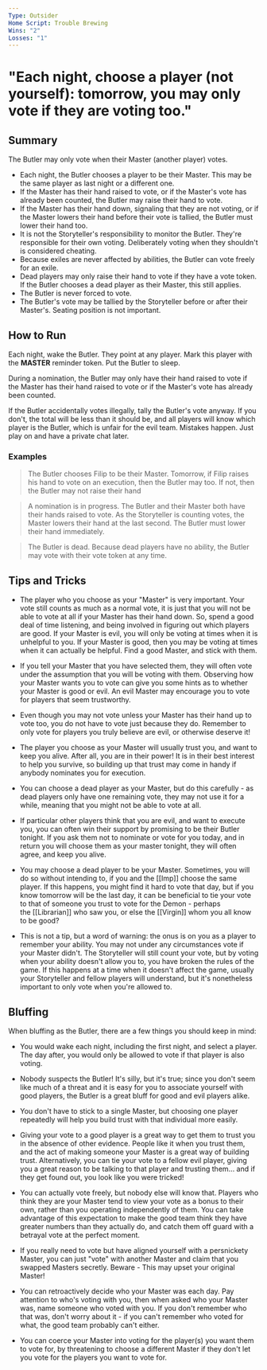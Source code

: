 ```yaml
---
Type: Outsider
Home Script: Trouble Brewing
Wins: "2"
Losses: "1"
---
```

# "Each night, choose a player (not yourself): tomorrow, you may only vote if they are voting too."

## Summary
The Butler may only vote when their Master (another player) votes.

- Each night, the Butler chooses a player to be their Master. This may be the same player as last night or a different one.
- If the Master has their hand raised to vote, or if the Master's vote has already been counted, the Butler may raise their hand to vote.
- If the Master has their hand down, signaling that they are not voting, or if the Master lowers their hand before their vote is tallied, the Butler must lower their hand too.
- It is not the Storyteller's responsibility to monitor the Butler. They're responsible for their own voting. Deliberately voting when they shouldn't is considered cheating.
- Because exiles are never affected by abilities, the Butler can vote freely for an exile.
- Dead players may only raise their hand to vote if they have a vote token. If the Butler chooses a dead player as their Master, this still applies.
- The Butler is never forced to vote.
- The Butler's vote may be tallied by the Storyteller before or after their Master's. Seating position is not important.
## How to Run
Each night, wake the Butler. They point at any player. Mark this player with the **MASTER** reminder token. Put the Butler to sleep.

During a nomination, the Butler may only have their hand raised to vote if the Master has their hand raised to vote or if the Master's vote has already been counted.

If the Butler accidentally votes illegally, tally the Butler's vote anyway. If you don't, the total will be less than it should be, and all players will know which player is the Butler, which is unfair for the evil team. Mistakes happen. Just play on and have a private chat later.
### Examples
>The Butler chooses Filip to be their Master. Tomorrow, if Filip raises his hand to vote on an execution, then the Butler may too. If not, then the Butler may not raise their hand

>A nomination is in progress. The Butler and their Master both have their hands raised to vote. As the Storyteller is counting votes, the Master lowers their hand at the last second. The Butler must lower their hand immediately.

>The Butler is dead. Because dead players have no ability, the Butler may vote with their vote token at any time.

## Tips and Tricks
- The player who you choose as your "Master" is very important. Your vote still counts as much as a normal vote, it is just that you will not be able to vote at all if your Master has their hand down. So, spend a good deal of time listening, and being involved in figuring out which players are good. If your Master is evil, you will only be voting at times when it is unhelpful to you. If your Master is good, then you may be voting at times when it can actually be helpful. Find a good Master, and stick with them.

- If you tell your Master that you have selected them, they will often vote under the assumption that you will be voting with them. Observing how your Master wants you to vote can give you some hints as to whether your Master is good or evil. An evil Master may encourage you to vote for players that seem trustworthy.

- Even though you may not vote unless your Master has their hand up to vote too, you do not have to vote just because they do. Remember to only vote for players you truly believe are evil, or otherwise deserve it!

- The player you choose as your Master will usually trust you, and want to keep you alive. After all, you are in their power! It is in their best interest to help you survive, so building up that trust may come in handy if anybody nominates you for execution.

- You can choose a dead player as your Master, but do this carefully - as dead players only have one remaining vote, they may not use it for a while, meaning that you might not be able to vote at all.

- If particular other players think that you are evil, and want to execute you, you can often win their support by promising to be their Butler tonight. If you ask them not to nominate or vote for you today, and in return you will choose them as your master tonight, they will often agree, and keep you alive.

- You may choose a dead player to be your Master. Sometimes, you will do so without intending to, if you and the [[Imp]] choose the same player. If this happens, you might find it hard to vote that day, but if you know tomorrow will be the last day, it can be beneficial to tie your vote to that of someone you trust to vote for the Demon - perhaps the [[Librarian]] who saw you, or else the [[Virgin]] whom you all know to be good?

- This is not a tip, but a word of warning: the onus is on you as a player to remember your ability. You may not under any circumstances vote if your Master didn't. The Storyteller will still count your vote, but by voting when your ability doesn't allow you to, you have broken the rules of the game. If this happens at a time when it doesn't affect the game, usually your Storyteller and fellow players will understand, but it's nonetheless important to only vote when you're allowed to.
## Bluffing
When bluffing as the Butler, there are a few things you should keep in mind:

- You would wake each night, including the first night, and select a player. The day after, you would only be allowed to vote if that player is also voting.

- Nobody suspects the Butler! It's silly, but it's true; since you don't seem like much of a threat and it is easy for you to associate yourself with good players, the Butler is a great bluff for good and evil players alike.

- You don't have to stick to a single Master, but choosing one player repeatedly will help you build trust with that individual more easily.

- Giving your vote to a good player is a great way to get them to trust you in the absence of other evidence. People like it when you trust them, and the act of making someone your Master is a great way of building trust. Alternatively, you can tie your vote to a fellow evil player, giving you a great reason to be talking to that player and trusting them... and if they get found out, you look like you were tricked!

- You can actually vote freely, but nobody else will know that. Players who think they are your Master tend to view your vote as a bonus to their own, rather than you operating independently of them. You can take advantage of this expectation to make the good team think they have greater numbers than they actually do, and catch them off guard with a betrayal vote at the perfect moment.

- If you really need to vote but have aligned yourself with a persnickety Master, you can just "vote" with another Master and claim that you swapped Masters secretly. Beware - This may upset your original Master!

- You can retroactively decide who your Master was each day. Pay attention to who's voting with you, then when asked who your Master was, name someone who voted with you. If you don't remember who that was, don't worry about it - if you can't remember who voted for what, the good team probably can't either.

- You can coerce your Master into voting for the player(s) you want them to vote for, by threatening to choose a different Master if they don't let you vote for the players you want to vote for.
